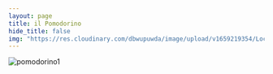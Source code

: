 ```yaml
---
layout: page
title: il Pomodorino
hide_title: false
img: "https://res.cloudinary.com/dbwupuwda/image/upload/v1659219354/Locali/pomodorino.png"
---
```


![pomodorino1](https://res.cloudinary.com/dbwupuwda/image/upload/q_70/v1661536635/Menu/pomodorino_jnx84c.jpg)